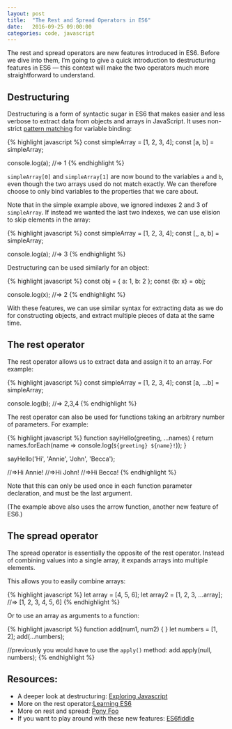 ```yaml
---
layout: post
title:  "The Rest and Spread Operators in ES6"
date:   2016-09-25 09:00:00
categories: code, javascript
---
```



The rest and spread operators are new features introduced in ES6. Before we dive into them, I’m going to give a quick introduction to destructuring features in ES6 — this context will make the two operators much more straightforward to understand.

Destructuring
--------

Destructuring is a form of syntactic sugar in ES6 that makes easier and less verbose to extract data from objects and arrays in JavaScript. It uses non-strict [pattern matching](http://dmitrysoshnikov.com/notes/pattern-matching/) for variable binding:

{% highlight javascript %}
const simpleArray = [1, 2, 3, 4];
const [a, b] = simpleArray;

console.log(a); //=> 1
{% endhighlight %}

<code>simpleArray[0]</code> and <code>simpleArray[1]</code> are now bound to the variables <code>a</code> and <code>b</code>, even though the two arrays used do not match exactly. We can therefore choose to only bind variables to the properties that we care about.

Note that in the simple example above, we ignored indexes 2 and 3 of <code>simpleArray</code>. If instead we wanted the last two indexes, we can use elision to skip elements in the array:

{% highlight javascript %}
const simpleArray = [1, 2, 3, 4];
const [,, a, b] = simpleArray;

console.log(a); //=> 3
{% endhighlight %}

Destructuring can be used similarly for an object:

{% highlight javascript %}
const obj = { a: 1, b: 2 };
const {b: x} = obj;

console.log(x); //=> 2
{% endhighlight %}

With these features, we can use similar syntax for extracting data as we do for constructing objects, and extract multiple pieces of data at the same time.

The rest operator
-----------------

The rest operator allows us to extract data and assign it to an array. For example:

{% highlight javascript %}
const simpleArray = [1, 2, 3, 4];
const [a, ...b] = simpleArray;

console.log(b); //=> 2,3,4
{% endhighlight %}

The rest operator can also be used for functions taking an arbitrary number of parameters. For example:

{% highlight javascript %}
function sayHello(greeting, ...names) {
  return names.forEach(name => console.log(`${greeting} ${name}!`));
}

sayHello('Hi', 'Annie', 'John', 'Becca');

//=>Hi Annie!
//=>Hi John!
//=>Hi Becca!
{% endhighlight %}

Note that this can only be used once in each function parameter declaration, and must be the last argument.

(The example above also uses the arrow function, another new feature of ES6.)

The spread operator
-------------------

The spread operator is essentially the opposite of the rest operator. Instead of combining values into a single array, it expands arrays into multiple elements.

This allows you to easily combine arrays:

{% highlight javascript %}
let array = [4, 5, 6];
let array2 = [1, 2, 3, …array]; //=> [1, 2, 3, 4, 5, 6]
{% endhighlight %}

Or to use an array as arguments to a function:

{% highlight javascript %}
function add(num1, num2) { }
let numbers = [1, 2];
add(...numbers);

//previously you would have to use the <code>apply()</code> method:
add.apply(null, numbers);
{% endhighlight %}

Resources:
----------

- A deeper look at destructuring: [Exploring Javascript](http://exploringjs.com/es6/ch_destructuring.html)
- More on the rest operator:[Learning ES6](https://www.eventbrite.com/engineering/learning-es6-rest-spread-operators/)
- More on rest and spread: [Pony Foo](https://ponyfoo.com/articles/es6-spread-and-butter-in-depth)
- If you want to play around with these new features: [ES6fiddle](http://www.es6fiddle.net/)
